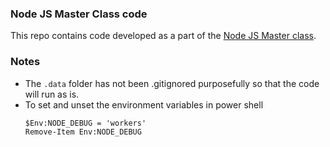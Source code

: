 ### Node JS Master Class code

This repo contains code developed as a part of the [Node JS Master class](https://pirple.thinkific.com/courses/take/the-nodejs-master-class/lessons/3810868-logging-to-files).


### Notes

- The `.data` folder has not been .gitignored purposefully so that the code will run as is. 
- To set and unset the environment variables in power shell   
  ```shell
  $Env:NODE_DEBUG = 'workers'
  Remove-Item Env:NODE_DEBUG
  ```
 